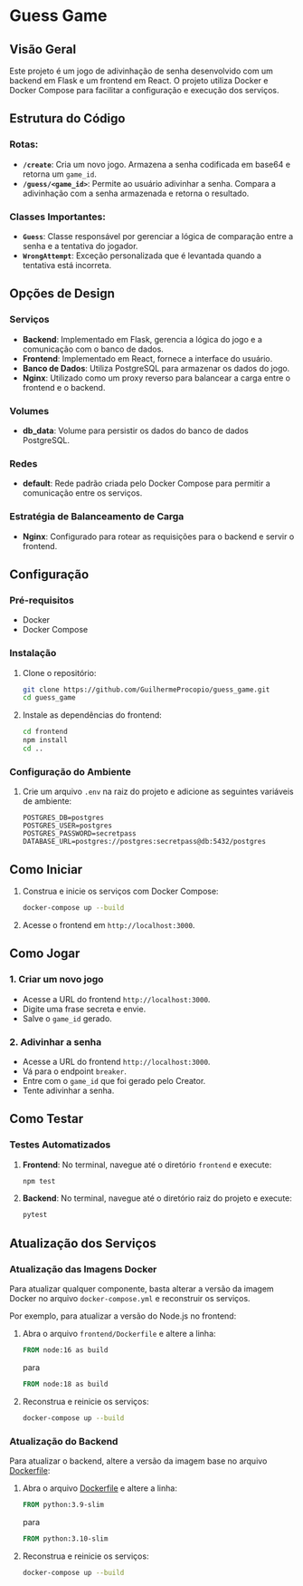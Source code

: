 # Guess Game

## Visão Geral

Este projeto é um jogo de adivinhação de senha desenvolvido com um backend em Flask e um frontend em React. O projeto utiliza Docker e Docker Compose para facilitar a configuração e execução dos serviços.

## Estrutura do Código

### Rotas:

- **`/create`**: Cria um novo jogo. Armazena a senha codificada em base64 e retorna um `game_id`.
- **`/guess/<game_id>`**: Permite ao usuário adivinhar a senha. Compara a adivinhação com a senha armazenada e retorna o resultado.

### Classes Importantes:

- **`Guess`**: Classe responsável por gerenciar a lógica de comparação entre a senha e a tentativa do jogador.
- **`WrongAttempt`**: Exceção personalizada que é levantada quando a tentativa está incorreta.

## Opções de Design

### Serviços

- **Backend**: Implementado em Flask, gerencia a lógica do jogo e a comunicação com o banco de dados.
- **Frontend**: Implementado em React, fornece a interface do usuário.
- **Banco de Dados**: Utiliza PostgreSQL para armazenar os dados do jogo.
- **Nginx**: Utilizado como um proxy reverso para balancear a carga entre o frontend e o backend.

### Volumes

- **db_data**: Volume para persistir os dados do banco de dados PostgreSQL.

### Redes

- **default**: Rede padrão criada pelo Docker Compose para permitir a comunicação entre os serviços.

### Estratégia de Balanceamento de Carga

- **Nginx**: Configurado para rotear as requisições para o backend e servir o frontend.

## Configuração

### Pré-requisitos

- Docker
- Docker Compose

### Instalação

1. Clone o repositório:

    ```sh
    git clone https://github.com/GuilhermeProcopio/guess_game.git
    cd guess_game
    ```

2. Instale as dependências do frontend:

    ```sh
    cd frontend
    npm install
    cd ..
    ```

### Configuração do Ambiente

1. Crie um arquivo `.env` na raiz do projeto e adicione as seguintes variáveis de ambiente:

    ```env
    POSTGRES_DB=postgres
    POSTGRES_USER=postgres
    POSTGRES_PASSWORD=secretpass
    DATABASE_URL=postgres://postgres:secretpass@db:5432/postgres
    ```

## Como Iniciar

1. Construa e inicie os serviços com Docker Compose:

    ```sh
    docker-compose up --build
    ```

2. Acesse o frontend em `http://localhost:3000`.

## Como Jogar

### 1. Criar um novo jogo

- Acesse a URL do frontend `http://localhost:3000`.
- Digite uma frase secreta e envie.
- Salve o `game_id` gerado.

### 2. Adivinhar a senha

- Acesse a URL do frontend `http://localhost:3000`.
- Vá para o endpoint `breaker`.
- Entre com o `game_id` que foi gerado pelo Creator.
- Tente adivinhar a senha.

## Como Testar

### Testes Automatizados

1. **Frontend**: No terminal, navegue até o diretório `frontend` e execute:

    ```sh
    npm test
    ```

2. **Backend**: No terminal, navegue até o diretório raiz do projeto e execute:

    ```sh
    pytest
    ```

## Atualização dos Serviços

### Atualização das Imagens Docker

Para atualizar qualquer componente, basta alterar a versão da imagem Docker no arquivo `docker-compose.yml` e reconstruir os serviços.

Por exemplo, para atualizar a versão do Node.js no frontend:

1. Abra o arquivo `frontend/Dockerfile` e altere a linha:

    ```Dockerfile
    FROM node:16 as build
    ```

    para

    ```Dockerfile
    FROM node:18 as build
    ```

2. Reconstrua e reinicie os serviços:

    ```sh
    docker-compose up --build
    ```

### Atualização do Backend

Para atualizar o backend, altere a versão da imagem base no arquivo [Dockerfile]():

1. Abra o arquivo [Dockerfile]() e altere a linha:

    ```Dockerfile
    FROM python:3.9-slim
    ```

    para

    ```Dockerfile
    FROM python:3.10-slim
    ```

2. Reconstrua e reinicie os serviços:

    ```sh
    docker-compose up --build
    ```

